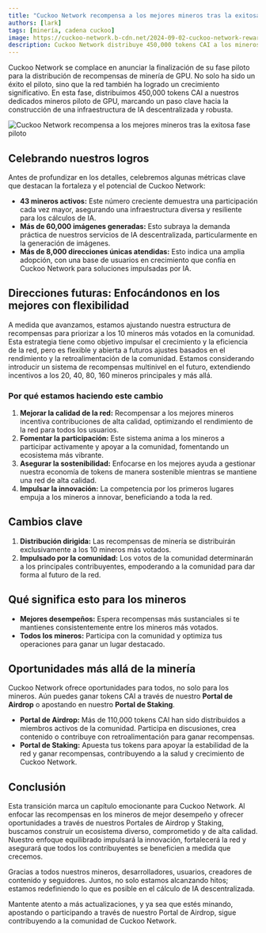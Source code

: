 ```yaml
---
title: "Cuckoo Network recompensa a los mejores mineros tras la exitosa fase piloto"
authors: [lark]
tags: [minería, cadena cuckoo]
image: https://cuckoo-network.b-cdn.net/2024-09-02-cuckoo-network-rewards-top-gpu-miners-after-successful-pilot.webp
description: Cuckoo Network distribuye 450,000 tokens CAI a los mineros piloto de GPU e introduce un nuevo sistema de recompensas centrado en los mineros más votados. Descubre cómo estos cambios moldearán el futuro de la minería de IA descentralizada.
---
```


Cuckoo Network se complace en anunciar la finalización de su fase piloto para la distribución de recompensas de minería de GPU. No solo ha sido un éxito el piloto, sino que la red también ha logrado un crecimiento significativo. En esta fase, distribuimos 450,000 tokens CAI a nuestros dedicados mineros piloto de GPU, marcando un paso clave hacia la construcción de una infraestructura de IA descentralizada y robusta.

![Cuckoo Network recompensa a los mejores mineros tras la exitosa fase piloto](https://cuckoo-network.b-cdn.net/2024-09-02-cuckoo-network-rewards-top-gpu-miners-after-successful-pilot.webp "Cuckoo Network recompensa a los mejores mineros tras la exitosa fase piloto")

## Celebrando nuestros logros

Antes de profundizar en los detalles, celebremos algunas métricas clave que destacan la fortaleza y el potencial de Cuckoo Network:

- **43 mineros activos:** Este número creciente demuestra una participación cada vez mayor, asegurando una infraestructura diversa y resiliente para los cálculos de IA.
- **Más de 60,000 imágenes generadas:** Esto subraya la demanda práctica de nuestros servicios de IA descentralizada, particularmente en la generación de imágenes.
- **Más de 8,000 direcciones únicas atendidas:** Esto indica una amplia adopción, con una base de usuarios en crecimiento que confía en Cuckoo Network para soluciones impulsadas por IA.

## Direcciones futuras: Enfocándonos en los mejores con flexibilidad

A medida que avanzamos, estamos ajustando nuestra estructura de recompensas para priorizar a los 10 mineros más votados en la comunidad. Esta estrategia tiene como objetivo impulsar el crecimiento y la eficiencia de la red, pero es flexible y abierta a futuros ajustes basados en el rendimiento y la retroalimentación de la comunidad. Estamos considerando introducir un sistema de recompensas multinivel en el futuro, extendiendo incentivos a los 20, 40, 80, 160 mineros principales y más allá.

### Por qué estamos haciendo este cambio

1. **Mejorar la calidad de la red:** Recompensar a los mejores mineros incentiva contribuciones de alta calidad, optimizando el rendimiento de la red para todos los usuarios.
2. **Fomentar la participación:** Este sistema anima a los mineros a participar activamente y apoyar a la comunidad, fomentando un ecosistema más vibrante.
3. **Asegurar la sostenibilidad:** Enfocarse en los mejores ayuda a gestionar nuestra economía de tokens de manera sostenible mientras se mantiene una red de alta calidad.
4. **Impulsar la innovación:** La competencia por los primeros lugares empuja a los mineros a innovar, beneficiando a toda la red.

## Cambios clave

1. **Distribución dirigida:** Las recompensas de minería se distribuirán exclusivamente a los 10 mineros más votados.
2. **Impulsado por la comunidad:** Los votos de la comunidad determinarán a los principales contribuyentes, empoderando a la comunidad para dar forma al futuro de la red.

## Qué significa esto para los mineros

- **Mejores desempeños:** Espera recompensas más sustanciales si te mantienes consistentemente entre los mineros más votados.
- **Todos los mineros:** Participa con la comunidad y optimiza tus operaciones para ganar un lugar destacado.

## Oportunidades más allá de la minería

Cuckoo Network ofrece oportunidades para todos, no solo para los mineros. Aún puedes ganar tokens CAI a través de nuestro **Portal de Airdrop** o apostando en nuestro **Portal de Staking**.

- **Portal de Airdrop:** Más de 110,000 tokens CAI han sido distribuidos a miembros activos de la comunidad. Participa en discusiones, crea contenido o contribuye con retroalimentación para ganar recompensas.
- **Portal de Staking:** Apuesta tus tokens para apoyar la estabilidad de la red y ganar recompensas, contribuyendo a la salud y crecimiento de Cuckoo Network.

## Conclusión

Esta transición marca un capítulo emocionante para Cuckoo Network. Al enfocar las recompensas en los mineros de mejor desempeño y ofrecer oportunidades a través de nuestros Portales de Airdrop y Staking, buscamos construir un ecosistema diverso, comprometido y de alta calidad. Nuestro enfoque equilibrado impulsará la innovación, fortalecerá la red y asegurará que todos los contribuyentes se beneficien a medida que crecemos.

Gracias a todos nuestros mineros, desarrolladores, usuarios, creadores de contenido y seguidores. Juntos, no solo estamos alcanzando hitos; estamos redefiniendo lo que es posible en el cálculo de IA descentralizada.

Mantente atento a más actualizaciones, y ya sea que estés minando, apostando o participando a través de nuestro Portal de Airdrop, sigue contribuyendo a la comunidad de Cuckoo Network.